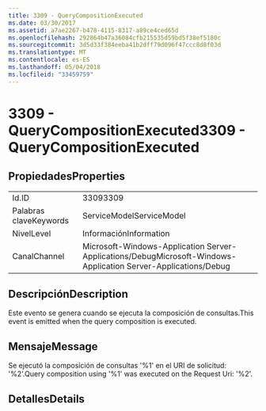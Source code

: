 ```yaml
---
title: 3309 - QueryCompositionExecuted
ms.date: 03/30/2017
ms.assetid: a7ae2267-b478-4115-8317-a89ce4ced65d
ms.openlocfilehash: 292864b47a36084cfb215535d59bd5f38ef5180c
ms.sourcegitcommit: 3d5d33f384eeba41b2dff79d096f47ccc8d8f03d
ms.translationtype: MT
ms.contentlocale: es-ES
ms.lasthandoff: 05/04/2018
ms.locfileid: "33459759"
---
```

# <a name="3309---querycompositionexecuted"></a><span data-ttu-id="270a2-102">3309 - QueryCompositionExecuted</span><span class="sxs-lookup"><span data-stu-id="270a2-102">3309 - QueryCompositionExecuted</span></span>
## <a name="properties"></a><span data-ttu-id="270a2-103">Propiedades</span><span class="sxs-lookup"><span data-stu-id="270a2-103">Properties</span></span>  
  
|||  
|-|-|  
|<span data-ttu-id="270a2-104">Id.</span><span class="sxs-lookup"><span data-stu-id="270a2-104">ID</span></span>|<span data-ttu-id="270a2-105">3309</span><span class="sxs-lookup"><span data-stu-id="270a2-105">3309</span></span>|  
|<span data-ttu-id="270a2-106">Palabras clave</span><span class="sxs-lookup"><span data-stu-id="270a2-106">Keywords</span></span>|<span data-ttu-id="270a2-107">ServiceModel</span><span class="sxs-lookup"><span data-stu-id="270a2-107">ServiceModel</span></span>|  
|<span data-ttu-id="270a2-108">Nivel</span><span class="sxs-lookup"><span data-stu-id="270a2-108">Level</span></span>|<span data-ttu-id="270a2-109">Información</span><span class="sxs-lookup"><span data-stu-id="270a2-109">Information</span></span>|  
|<span data-ttu-id="270a2-110">Canal</span><span class="sxs-lookup"><span data-stu-id="270a2-110">Channel</span></span>|<span data-ttu-id="270a2-111">Microsoft-Windows-Application Server-Applications/Debug</span><span class="sxs-lookup"><span data-stu-id="270a2-111">Microsoft-Windows-Application Server-Applications/Debug</span></span>|  
  
## <a name="description"></a><span data-ttu-id="270a2-112">Descripción</span><span class="sxs-lookup"><span data-stu-id="270a2-112">Description</span></span>  
 <span data-ttu-id="270a2-113">Este evento se genera cuando se ejecuta la composición de consultas.</span><span class="sxs-lookup"><span data-stu-id="270a2-113">This event is emitted when the query composition is executed.</span></span>  
  
## <a name="message"></a><span data-ttu-id="270a2-114">Mensaje</span><span class="sxs-lookup"><span data-stu-id="270a2-114">Message</span></span>  
 <span data-ttu-id="270a2-115">Se ejecutó la composición de consultas '%1' en el URI de solicitud: '%2'.</span><span class="sxs-lookup"><span data-stu-id="270a2-115">Query composition using '%1' was executed on the Request Uri: '%2'.</span></span>  
  
## <a name="details"></a><span data-ttu-id="270a2-116">Detalles</span><span class="sxs-lookup"><span data-stu-id="270a2-116">Details</span></span>
